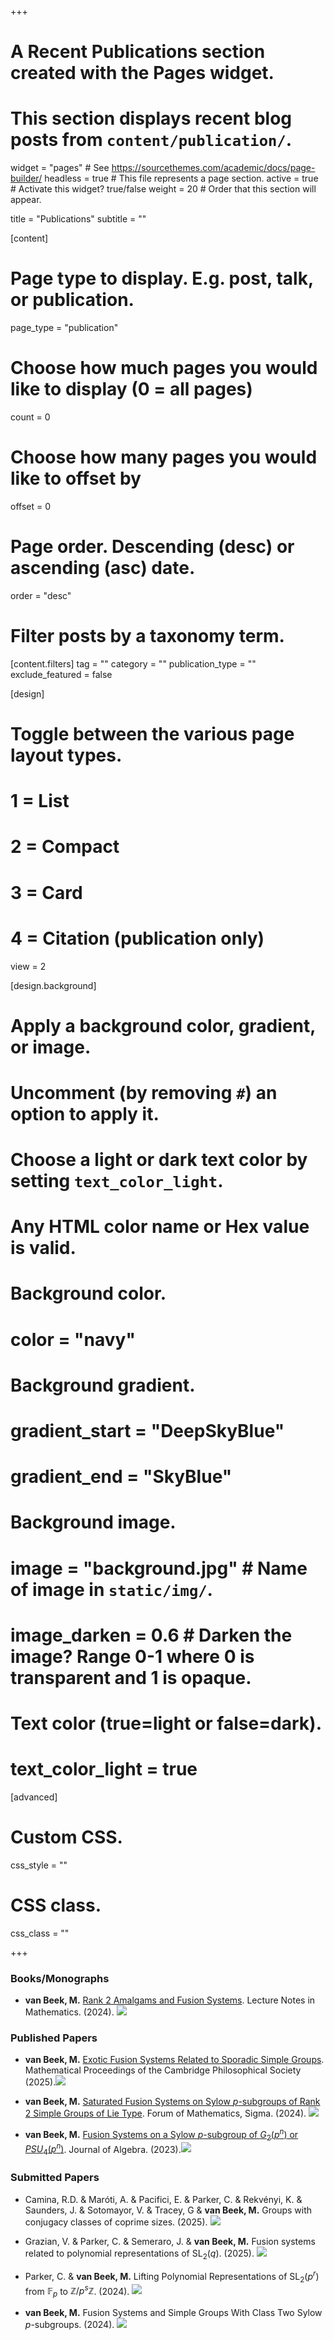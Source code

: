 +++
# A Recent Publications section created with the Pages widget.
# This section displays recent blog posts from `content/publication/`.

widget = "pages"  # See https://sourcethemes.com/academic/docs/page-builder/
headless = true  # This file represents a page section.
active = true  # Activate this widget? true/false
weight = 20  # Order that this section will appear.

title = "Publications"
subtitle = ""

[content]
  # Page type to display. E.g. post, talk, or publication.
  page_type = "publication"
  
  # Choose how much pages you would like to display (0 = all pages)
  count = 0
  
  # Choose how many pages you would like to offset by
  offset = 0

  # Page order. Descending (desc) or ascending (asc) date.
  order = "desc"

  # Filter posts by a taxonomy term.
  [content.filters]
    tag = ""
    category = ""
    publication_type = ""
    exclude_featured = false
  
[design]
  # Toggle between the various page layout types.
  #   1 = List
  #   2 = Compact
  #   3 = Card
  #   4 = Citation (publication only)
  view = 2
  
[design.background]
  # Apply a background color, gradient, or image.
  #   Uncomment (by removing `#`) an option to apply it.
  #   Choose a light or dark text color by setting `text_color_light`.
  #   Any HTML color name or Hex value is valid.
    
  # Background color.
  # color = "navy"
  
  # Background gradient.
  # gradient_start = "DeepSkyBlue"
  # gradient_end = "SkyBlue"
  
  # Background image.
  # image = "background.jpg"  # Name of image in `static/img/`.
  # image_darken = 0.6  # Darken the image? Range 0-1 where 0 is transparent and 1 is opaque.

  # Text color (true=light or false=dark).
  # text_color_light = true  
  
[advanced]
 # Custom CSS. 
 css_style = ""
 
 # CSS class.
 css_class = ""

+++


### Books/Monographs

* **van Beek, M.** [Rank 2 Amalgams and Fusion Systems](https://link.springer.com/book/9783031544606). Lecture Notes in Mathematics. (2024).
[<img src="img/arxiv.png">](https://arxiv.org/abs/2210.01013)

### Published Papers

* **van Beek, M.**  [Exotic Fusion Systems Related to Sporadic Simple Groups](https://doi.org/10.1017/S030500412500009X). Mathematical Proceedings of the Cambridge Philosophical Society (2025).[<img src="img/arxiv.png">](https://arxiv.org/abs/2201.01790)

* **van Beek, M.** [Saturated Fusion Systems on Sylow $p$-subgroups of Rank $2$ Simple Groups of Lie Type](https://doi.org/10.1017/fms.2024.94). Forum of Mathematics, Sigma. (2024).
[<img src="img/arxiv.png">](https://arxiv.org/abs/2302.02222)

* **van Beek, M.** [Fusion Systems on a Sylow $p$-subgroup of $G_2(p^n)$ or $PSU_4(p^n)$](https://doi.org/10.1016/j.jalgebra.2022.09.011). Journal of Algebra. (2023).[<img src="img/arxiv.png">](https://arxiv.org/abs/2108.11691)

### Submitted Papers

* Camina, R.D. & Maróti, A. & Pacifici, E. & Parker, C. & Rekvényi, K. & Saunders, J. &  Sotomayor, V. & Tracey, G & **van Beek, M.** Groups with conjugacy classes of coprime sizes. (2025). 
[<img src="img/arxiv.png">](https://arxiv.org/abs/2508.03851)


* Grazian, V. & Parker, C. & Semeraro, J. & **van Beek, M.** Fusion systems related to polynomial representations of $\mathrm{SL}_2(q)$. (2025). 
[<img src="img/arxiv.png">](https://arxiv.org/abs/2502.20873)

* Parker, C. & **van Beek, M.** Lifting Polynomial Representations of $\mathrm{SL}_2(p^r)$ from $\mathbb{F}_p$ to $\mathbb{Z}/p^s\mathbb{Z}$. (2024). [<img src="img/arxiv.png">](https://arxiv.org/abs/2411.16379)

* **van Beek, M.** Fusion Systems and Simple Groups With Class Two Sylow $p$-subgroups. (2024). [<img src="img/arxiv.png">](https://arxiv.org/abs/2409.18870)

